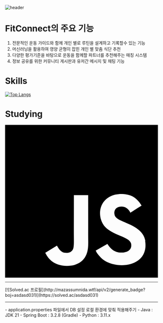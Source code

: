 ![header](https://capsule-render.vercel.app/api?type=venom&color=auto&height=300&section=header&text=FitConnect&fontSize=90)

<h1>FitConnect의 주요 기능</h1>

1. 전문적인 운동 가이드와 함께 개인 별로 루틴을 설계하고 기록할수 있는 기능
2. 머신러닝을 활용하여 영양 균형이 잡힌 개인 별 맞춤 식단 추천
3. 다양한 평가기준을 바탕으로 운동을 함께할 파트너를 추천해주는 매칭 시스템
4. 정보 공유를 위한 커뮤니티 게시판과 유저간 메시지 및 채팅 기능


<h1>Skills</h1>

[![Top Langs](https://github-readme-stats.vercel.app/api/top-langs/?username=jeork)](https://github.com/anuraghazra/github-readme-stats)



<h1>Studying</h1>
<svg role="img" viewBox="0 0 24 24" xmlns="http://www.w3.org/2000/svg"><title>JavaScript</title><path d="M0 0h24v24H0V0zm22.034 18.276c-.175-1.095-.888-2.015-3.003-2.873-.736-.345-1.554-.585-1.797-1.14-.091-.33-.105-.51-.046-.705.15-.646.915-.84 1.515-.66.39.12.75.42.976.9 1.034-.676 1.034-.676 1.755-1.125-.27-.42-.404-.601-.586-.78-.63-.705-1.469-1.065-2.834-1.034l-.705.089c-.676.165-1.32.525-1.71 1.005-1.14 1.291-.811 3.541.569 4.471 1.365 1.02 3.361 1.244 3.616 2.205.24 1.17-.87 1.545-1.966 1.41-.811-.18-1.26-.586-1.755-1.336l-1.83 1.051c.21.48.45.689.81 1.109 1.74 1.756 6.09 1.666 6.871-1.004.029-.09.24-.705.074-1.65l.046.067zm-8.983-7.245h-2.248c0 1.938-.009 3.864-.009 5.805 0 1.232.063 2.363-.138 2.711-.33.689-1.18.601-1.566.48-.396-.196-.597-.466-.83-.855-.063-.105-.11-.196-.127-.196l-1.825 1.125c.305.63.75 1.172 1.324 1.517.855.51 2.004.675 3.207.405.783-.226 1.458-.691 1.811-1.411.51-.93.402-2.07.397-3.346.012-2.054 0-4.109 0-6.179l.004-.056z"/></svg>

<hr>
[![Solved.ac
프로필](http://mazassumnida.wtf/api/v2/generate_badge?boj=asdasd031)](https://solved.ac/asdasd031)

<hr>
- application.properties 파일에서 DB 설정 로컬 환경에 맞춰 적용해주기
- Java : JDK 21
- Spring Boot : 3.2.8 (Gradle)
- Python : 3.11.x
